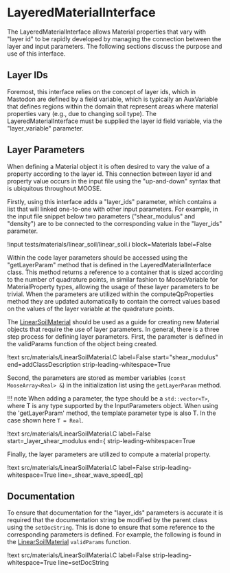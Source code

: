 # LayeredMaterialInterface

The LayeredMaterialInterface allows Material properties that vary with "layer id" to be rapidly developed by managing
the connection between the layer and input parameters. The following sections discuss the purpose and use of this
interface.

## Layer IDs
Foremost, this interface relies on the concept of layer ids, which in Mastodon are defined by a field variable, which
is typically an AuxVariable that defines regions within the domain that represent areas where material properties
vary (e.g., due to changing soil type). The LayeredMaterialInterface must be supplied the layer id field variable, via
the "layer_variable" parameter.

## Layer Parameters
When defining a Material object it is often desired to vary the value of a property according to the layer id. This
connection between layer id and property value occurs in the input file using the "up-and-down" syntax that is
ubiquitous throughout MOOSE.

Firstly, using this interface adds a "layer_ids" parameter, which contains a list that will linked one-to-one with
other input parameters. For example, in the input file snippet below two parameters ("shear_modulus" and "density")
are to be connected to the corresponding value in the "layer_ids" parameter.

!input tests/materials/linear_soil/linear_soil.i block=Materials label=False

Within the code layer parameters should be accessed using the "getLayerParam" method that is defined in the LayeredMaterialInterface class. This method returns a reference to a container that is sized according to the number of quadrature points, in similar fashion to MooseVariable for MaterialProperty types, allowing the usage of these
layer parameters to be trivial. When the parameters are utilized within the computeQpProperties method they are updated
automatically to contain the correct values based on the values of the layer variable at the quadrature points.


The [LinearSoilMaterial](mastodon/LinearSoilMaterial.md) should be used as a guide for creating new Material objects that require the use of layer parameters. In general, there is a three step process for defining layer parameters. First, the parameter is defined in the validParams function of the object being created.

!text src/materials/LinearSoilMaterial.C label=False start="shear_modulus" end=addClassDescription strip-leading-whitespace=True

Second, the parameters are stored as member variables (`const MooseArray<Real> &`) in the initialization list using
the `getLayerParam` method.

!!! note
    When adding a parameter, the type should be a `std::vector<T>`, where T is any type supported by the InputParameters
    object. When using the 'getLayerParam' method, the template parameter type is also T. In the case shown here `T = Real`.

!text src/materials/LinearSoilMaterial.C label=False start=_layer_shear_modulus end={ strip-leading-whitespace=True

Finally, the layer parameters are utilized to compute a material property.

!text src/materials/LinearSoilMaterial.C label=False strip-leading-whitespace=True line=_shear_wave_speed[_qp]

## Documentation
To ensure that documentation for the "layer_ids" parameters is accurate it is required that the documentation string be modified by the parent class using the `setDocString`. This is done to ensure that some reference to the corresponding parameters is defined. For example, the following is found in the [LinearSoilMaterial](mastodon/LinearSoilMaterial.md) `validParams` function.

!text src/materials/LinearSoilMaterial.C label=False strip-leading-whitespace=True line=setDocString
